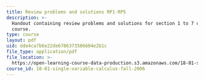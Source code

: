 ```yaml
---
title: Review problems and solutions RP1-RP5
description: >-
  Handout containing review problems and solutions for section 1 to 7 of the
  course.
type: course
layout: pdf
uid: dde4ca7b6e22de6786373506604e2b1c
file_type: application/pdf
file_location: >-
  https://open-learning-course-data-production.s3.amazonaws.com/18-01-single-variable-calculus-fall-2006/dde4ca7b6e22de6786373506604e2b1c_rp_revw_prob_sol.pdf
course_id: 18-01-single-variable-calculus-fall-2006
---
```

